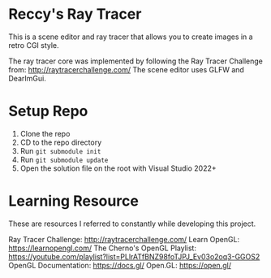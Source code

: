 # Reccy's Ray Tracer

This is a scene editor and ray tracer that allows you to create images in a retro CGI style.

The ray tracer core was implemented by following the Ray Tracer Challenge from: http://raytracerchallenge.com/
The scene editor uses GLFW and DearImGui.

# Setup Repo

1. Clone the repo
2. CD to the repo directory
3. Run `git submodule init`
4. Run `git submodule update`
5. Open the solution file on the root with Visual Studio 2022+

# Learning Resource

These are resources I referred to constantly while developing this project.

Ray Tracer Challenge: http://raytracerchallenge.com/
Learn OpenGL: https://learnopengl.com/
The Cherno's OpenGL Playlist: https://youtube.com/playlist?list=PLlrATfBNZ98foTJPJ_Ev03o2oq3-GGOS2
OpenGL Documentation: https://docs.gl/
Open.GL: https://open.gl/
